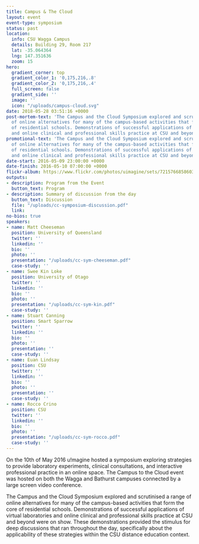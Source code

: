 ```yaml
---
title: Campus & The Cloud
layout: event
event-type: symposium
status: past
location:
  info: CSU Wagga Campus
  details: Building 29, Room 217
  lat: -35.064364
  lng: 147.351636
  zoom: 15
hero:
  gradient_corner: top
  gradient_color_1: '0,175,216,.8'
  gradient_color_2: '0,175,216,.4'
  full_screen: false
  gradient_side: ''
  image: ''
  icon: "/uploads/campus-cloud.svg"
date: 2018-05-28 03:51:16 +0000
post-mortem-text: 'The Campus and the Cloud Symposium explored and scrutinised a range
  of online alternatives for many of the campus-based activities that form the core
  of residential schools. Demonstrations of successful applications of virtual laboratories
  and online clinical and professional skills practice at CSU and beyond were on show. '
promotional-text: 'The Campus and the Cloud Symposium explored and scrutinised a range
  of online alternatives for many of the campus-based activities that form the core
  of residential schools. Demonstrations of successful applications of virtual laboratories
  and online clinical and professional skills practice at CSU and beyond were on show. '
date-start: 2016-05-09 23:00:00 +0000
date-finish: 2016-05-10 07:00:00 +0000
flickr-album: https://www.flickr.com/photos/uimagine/sets/72157668586031923
outputs:
- description: Program from the Event
  button_text: Program
- description: Summary of discussion from the day
  button_text: Discussion
  file: "/uploads/cc-symposium-discussion.pdf"
  link: 
no-bios: true
speakers:
- name: Matt Cheeseman
  position: University of Queensland
  twitter: ''
  linkedin: ''
  bio: ''
  photo: ''
  presentation: "/uploads/cc-sym-cheeseman.pdf"
  case-study: ''
- name: Swee Kin Loke
  position: University of Otago
  twitter: ''
  linkedin: ''
  bio: ''
  photo: ''
  presentation: "/uploads/cc-sym-kin.pdf"
  case-study: ''
- name: Stuart Canning
  position: Smart Sparrow
  twitter: ''
  linkedin: ''
  bio: ''
  photo: ''
  presentation: ''
  case-study: ''
- name: Euan Lindsay
  position: CSU
  twitter: ''
  linkedin: ''
  bio: ''
  photo: ''
  presentation: ''
  case-study: ''
- name: Rocco Crino
  position: CSU
  twitter: ''
  linkedin: ''
  bio: ''
  photo: ''
  presentation: "/uploads/cc-sym-rocco.pdf"
  case-study: ''
---
```

On the 10th of May 2016 u!magine hosted a symposium exploring strategies to provide laboratory experiments, clinical consultations, and interactive professional practice in an online space. The Campus to the Cloud event was hosted on both the Wagga and Bathurst campuses connected by a large screen video conference.

The Campus and the Cloud Symposium explored and scrutinised a range of online alternatives for many of the campus-based activities that form the core of residential schools. Demonstrations of successful applications of virtual laboratories and online clinical and professional skills practice at CSU and beyond were on show. These demonstrations provided the stimulus for deep discussions that ran throughout the day, specifically about the applicability of these strategies within the CSU distance education context.
